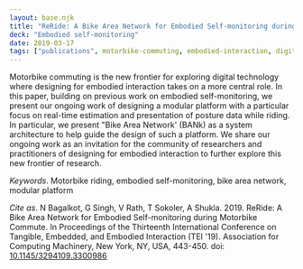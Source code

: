 ```yaml
---
layout: base.njk
title: "ReRide: A Bike Area Network for Embodied Self-monitoring during Motorbike Commute"
deck: "Embodied self-monitoring"
date: 2019-03-17
tags: ["publications", motorbike-commuting, embodied-interaction, digital-self-monitoring, bike-area-network, modular-platform, posture-estimation, real-time-feedback, rider-data, transportation-technology, hci, embedded-systems, body-sensor-networks, motorbike-safety, interactive-design, commute-analytics, wearable-tech, health-monitoring, tangible-interfaces, real-time-visualization, smart-commuting, digital-ergonomics, rider-experience, commute-optimization, motorbike-data, tei, user-centered-design, mobility-innovation, physical-digital-interaction, modular-architecture, data-driven-insights]
---
```


Motorbike commuting is the new frontier for exploring digital technology where designing for embodied interaction takes on a more central role. In this paper, building on previous work on embodied self-monitoring, we present our ongoing work of designing a modular platform with a particular focus on real-time estimation and presentation of posture data while riding. In particular, we present "Bike Area Network' (BANk) as a system architecture to help guide the design of such a platform. We share our ongoing work as an invitation for the community of researchers and practitioners of designing for embodied interaction to further explore this new frontier of research.

_Keywords_. Motorbike riding, embodied self-monitoring, bike area network, modular platform

_Cite as_. N Bagalkot, G Singh, V Rath, T Sokoler, A Shukla. 2019. ReRide: A Bike Area Network for Embodied Self-monitoring during Motorbike Commute. In Proceedings of the Thirteenth International Conference on Tangible, Embedded, and Embodied Interaction (TEI '19). Association for Computing Machinery, New York, NY, USA, 443-450. doi: [10.1145/3294109.3300986](https://dl.acm.org/doi/10.1145/3294109.3300986)